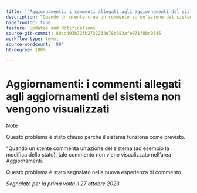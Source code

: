 ```yaml
---
title: '“Aggiornamenti: i commenti allegati agli aggiornamenti del sistema non vengono visualizzati”'
description: “Quando un utente crea un commento su un’azione del sistema (ad esempio la modifica dello stato), tale commento non viene visualizzato nell’area Aggiornamenti. ”
hidefromtoc: true
feature: Updates and Notifications
source-git-commit: 80cd493b72fb2732234e78b683afe071f8bd9545
workflow-type: tm+mt
source-wordcount: '89'
ht-degree: 100%

---
```



# Aggiornamenti: i commenti allegati agli aggiornamenti del sistema non vengono visualizzati

<!--

>[!NOTE]
>
>This issue has been closed because it is working as designed.

-->

>[!NOTE]
>
>Questo problema è stato chiuso perché il sistema funziona come previsto.

“Quando un utente commenta un’azione del sistema (ad esempio la modifica dello stato), tale commento non viene visualizzato nell’area Aggiornamenti.

Questo problema è stato segnalato nella nuova esperienza di commento.

_Segnalato per la prima volta il 27 ottobre 2023._
